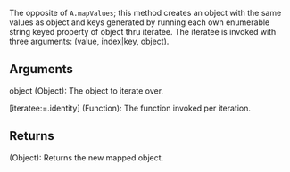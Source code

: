 The opposite of `A.mapValues`; this method creates an object with the same values as object and keys generated by running each own enumerable string keyed property of object thru iteratee. The iteratee is invoked with three arguments: (value, index|key, object).


## Arguments
object (Object): The object to iterate over.

[iteratee:=.identity] (Function): The function invoked per iteration.


## Returns
(Object): Returns the new mapped object.
